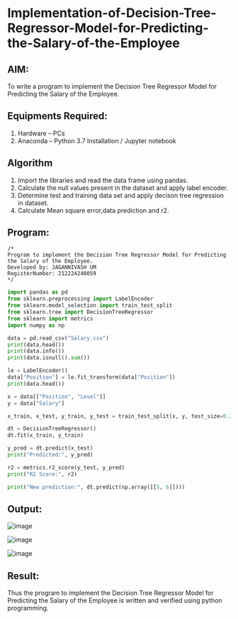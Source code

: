 # Implementation-of-Decision-Tree-Regressor-Model-for-Predicting-the-Salary-of-the-Employee

## AIM:
To write a program to implement the Decision Tree Regressor Model for Predicting the Salary of the Employee.

## Equipments Required:
1. Hardware – PCs
2. Anaconda – Python 3.7 Installation / Jupyter notebook

## Algorithm
1. Import the libraries and read the data frame using pandas.
2. Calculate the null values present in the dataset and apply label encoder.
3. Determine test and training data set and apply decison tree regression in dataset.
4. Calculate Mean square error,data prediction and r2.
## Program:
```
/*
Program to implement the Decision Tree Regressor Model for Predicting the Salary of the Employee.
Developed by: JAGANNIVASH UM
RegisterNumber: 212224240059
*/
```
```py
import pandas as pd
from sklearn.preprocessing import LabelEncoder
from sklearn.model_selection import train_test_split
from sklearn.tree import DecisionTreeRegressor
from sklearn import metrics
import numpy as np

data = pd.read_csv("Salary.csv")
print(data.head())
print(data.info())
print(data.isnull().sum())

le = LabelEncoder()
data["Position"] = le.fit_transform(data["Position"])
print(data.head())

x = data[["Position", "Level"]]
y = data["Salary"]

x_train, x_test, y_train, y_test = train_test_split(x, y, test_size=0.2, random_state=2)

dt = DecisionTreeRegressor()
dt.fit(x_train, y_train)

y_pred = dt.predict(x_test)
print("Predicted:", y_pred)

r2 = metrics.r2_score(y_test, y_pred)
print("R2 Score:", r2)

print("New prediction:", dt.predict(np.array([[5, 6]])))
```

## Output:
![image](https://github.com/user-attachments/assets/bafac941-df34-46d0-b25e-5a56ba2eb681)

![image](https://github.com/user-attachments/assets/39d4be5b-d09e-4984-b545-f71d2d4738e7)

![image](https://github.com/user-attachments/assets/d8b939a2-9f78-4423-90ce-e5c4036895ca)

## Result:
Thus the program to implement the Decision Tree Regressor Model for Predicting the Salary of the Employee is written and verified using python programming.

